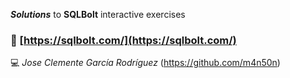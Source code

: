 ***Solutions*** to **SQLBolt** interactive exercises

### 📌 [https://sqlbolt.com/](https://sqlbolt.com/)

💻 _Jose Clemente García Rodríguez_ (<https://github.com/m4n50n>)

